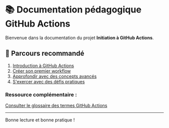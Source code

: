 # 📚 Documentation pédagogique GitHub Actions

Bienvenue dans la documentation du projet **Initiation à GitHub Actions**.

## 🚀 Parcours recommandé

1. [Introduction à GitHub Actions](01-introduction.md)
2. [Créer son premier workflow](02-premiers-workflows.md)
3. [Approfondir avec des concepts avancés](03-concepts-avancés.md)
4. [S'exercer avec des défis pratiques](04-exercices.md)


### Ressource complémentaire : 
[Consulter le glossaire des termes GitHub Actions](docs/05-glossaire.md)

---

Bonne lecture et bonne pratique !
